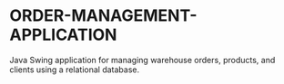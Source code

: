# ORDER-MANAGEMENT-APPLICATION
Java Swing application for managing warehouse orders, products, and clients using a relational database.

